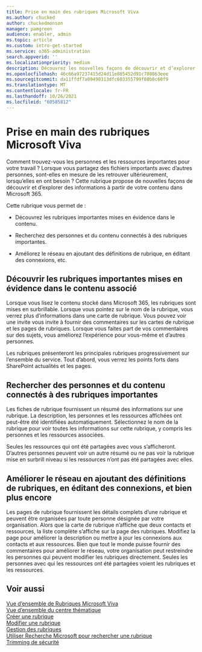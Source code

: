 ```yaml
---
title: Prise en main des rubriques Microsoft Viva
ms.author: chucked
author: chuckedmonson
manager: pamgreen
audience: enabler, admin
ms.topic: article
ms.custom: intro-get-started
ms.service: o365-administration
search.appverid: ''
ms.localizationpriority: medium
description: Découvrez les nouvelles façons de découvrir et d’explorer des informations dans Sujets Microsoft Viva.
ms.openlocfilehash: 46c66a97237415d24d11e885452d91c788063eee
ms.sourcegitcommit: da11ffdf7a09490313dfc603355799f80b0c60f9
ms.translationtype: MT
ms.contentlocale: fr-FR
ms.lasthandoff: 10/26/2021
ms.locfileid: "60585812"
---
```

# <a name="get-started-with-microsoft-viva-topics"></a>Prise en main des rubriques Microsoft Viva

Comment trouvez-vous les personnes et les ressources importantes pour votre travail ? Lorsque vous partagez des fichiers importants avec d’autres personnes, sont-elles en mesure de les retrouver ultérieurement, lorsqu’elles en ont besoin ? Cette rubrique propose de nouvelles façons de découvrir et d’explorer des informations à partir de votre contenu dans Microsoft 365.  

Cette rubrique vous permet de : 

- Découvrez les rubriques importantes mises en évidence dans le contenu.

- Recherchez des personnes et du contenu connectés à des rubriques importantes.

- Améliorez le réseau en ajoutant des définitions de rubrique, en éditant des connexions, etc.

## <a name="discover-important-topics-highlighted-in-related-content"></a>Découvrir les rubriques importantes mises en évidence dans le contenu associé 

Lorsque vous lisez le contenu stocké dans Microsoft 365, les rubriques sont mises en surbrillable. Lorsque vous pointez sur le nom de la rubrique, vous verrez plus d’informations dans une carte de rubrique. Vous pouvez voir une invite vous invite à fournir des commentaires sur les cartes de rubrique et les pages de rubriques. Lorsque vous faites part de vos commentaires sur des sujets, vous améliorez l’expérience pour vous-même et d’autres personnes. 

Les rubriques présenteront les principales rubriques progressivement sur l’ensemble du service. Tout d’abord, vous verrez les points forts dans SharePoint actualités et les pages.

## <a name="find-people-and-content-connected-to-important-topics"></a>Rechercher des personnes et du contenu connectés à des rubriques importantes 

Les fiches de rubrique fournissent un résumé des informations sur une rubrique. La description, les personnes et les ressources affichées ont peut-être été identifiées automatiquement. Sélectionnez le nom de la rubrique pour voir toutes les informations sur cette rubrique, y compris les personnes et les ressources associées.  

Seules les ressources qui ont été partagées avec vous s’afficheront. D’autres personnes peuvent voir un autre résumé ou ne pas voir la rubrique mise en surbrill niveau si les ressources n’ont pas été partagées avec elles. 

## <a name="improve-the-network-by-adding-topic-definitions-editing-connections-and-more"></a>Améliorer le réseau en ajoutant des définitions de rubriques, en éditant des connexions, et bien plus encore 

Les pages de rubrique fournissent les détails complets d’une rubrique et peuvent être organisées par toute personne désignée par votre organisation. Alors que la carte de rubrique n’affiche que deux contacts et ressources, la liste complète s’affiche sur la page des rubriques. Modifiez la page pour améliorer la description ou mettre à jour les connexions aux contacts et aux ressources. Bien que tout le monde puisse fournir des commentaires pour améliorer le réseau, votre organisation peut restreindre les personnes qui peuvent modifier les rubriques directement. Seules les personnes avec qui les ressources ont été partagées voient les rubriques et les ressources.

## <a name="see-also"></a>Voir aussi
[Vue d’ensemble de Rubriques Microsoft Viva](topic-experiences-overview.md)</br>
[Vue d’ensemble du centre thématique](topic-center-overview.md)</br>
[Créer une rubrique](create-a-topic.md)</br>
[Modifier une rubrique](edit-a-topic.md)</br>
[Gestion des rubriques](manage-topics.md)</br>
[Utiliser Recherche Microsoft pour rechercher une rubrique](search.md)</br>
[Trimming de sécurité](topic-experiences-security-trimming.md)

